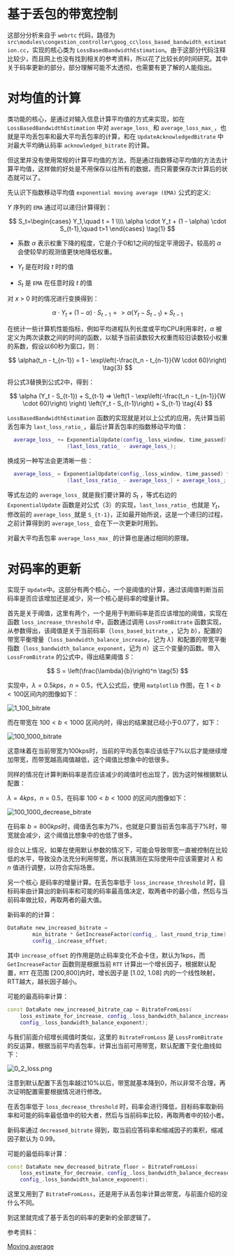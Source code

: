 # 基于丢包的带宽控制

这部分分析来自于 `webrtc` 代码，路径为 `src\modules\congestion_controller\goog_cc\loss_based_bandwidth_estimation.cc`，实现的核心类为 `LossBasedBandwidthEstimation`。由于这部分代码注释比较少，而且网上也没有找到相关的参考资料，所以花了比较长的时间研究。其中关于码率更新的部分，部分理解可能不太透彻，也需要有更了解的人能指出。

# 对均值的计算

类功能的核心，是通过对输入信息计算平均值的方式来实现，如在 `LossBasedBandwidthEstimation` 中对 `average_loss_` 和 `average_loss_max_`，也就是平均丢包率和最大平均丢包率的计算，和在 `UpdateAcknowledgedBitrate` 中对最大平均确认码率 `acknowledged_bitrate` 的计算。

但这里并没有使用常规的计算平均值的方法，而是通过指数移动平均值的方法去计算平均值，这样做的好处是不用保存以往所有的数据，而只需要保存次计算后的状态就可以了。

先认识下指数移动平均值 `exponential moving average (EMA)` 公式的定义:

$Y$ 序列的 `EMA` 通过可以递归计算得到：

$$
S_t=\begin{cases}
Y_1,\quad t = 1 \\\\
\alpha \cdot Y_t + (1 - \alpha) \cdot S_{t-1},\quad t>1
\end{cases} \tag{1}
$$


- 系数 $α$ 表示权重下降的程度，它是介于0和1之间的恒定平滑因子。较高的 $α$ 会使较早的观测值更快地降低权重。

- $Y_t$ 是在时段 $t$ 时的值

- $S_t$ 是 `EMA` 在任意时段 $t$ 的值

对 $x$ > 0 时的情况进行变换得到：

$$
\alpha \cdot Y_t + (1 - \alpha) \cdot S_{t-1} => \alpha (Y_t - S_{t-1}) + S_{t-1} \tag{2}
$$

在统计一些计算机性能指标，例如平均进程队列长度或平均CPU利用率时，$α$ 被定义为两次读数之间的时间的函数，以赋予当前读数较大权重而较旧读数较小权重的系数，假设以60秒为窗口，则：

$$
\alpha(t_n - t_{n-1}) = 1 - \exp\left(-\frac{t_n - t_{n-1}}{W \cdot 60}\right) \tag{3}
$$

将公式3替换到公式2中，得到：

$$
\alpha (Y_t - S_{t-1}) + S_{t-1} => \left(1 - \exp\left(-\frac{t_n - t_{n-1}}{W \cdot 60}\right) \right) \left(Y_t - S_{t-1}\right) + S_{t-1} \tag{4}
$$

`LossBasedBandwidthEstimation` 函数的实现就是对以上公式的应用，先计算当前丢包率为 `last_loss_ratio_`，最后计算丢包率的指数移动平均值：

``` cpp
  average_loss_ += ExponentialUpdate(config_.loss_window, time_passed) *
                   (last_loss_ratio_ - average_loss_);
```

换成另一种写法会更清晰一些：

``` cpp
  average_loss_ = ExponentialUpdate(config_.loss_window, time_passed) *
                   (last_loss_ratio_ - average_loss_) + average_loss_;
```

等式左边的 `average_loss_` 就是我们要计算的 $S_t$ ，等式右边的 `ExponentialUpdate` 函数是对公式（3）的实现，`last_loss_ratio_` 也就是 $Y_t$，修改前的 `average_loss_`就是 `S_{t-1}`，正如最开始所说，这是一个递归的过程，之前计算得到的 `average_loss_` 会在下一次更新时用到。

对最大平均丢包率 `average_loss_max_` 的计算也是通过相同的原理。

# 对码率的更新

实现于 `Update`中。这部分有两个核心，一个是阈值的计算，通过该阈值判断当前码率是否应该增加还是减少，另一个核心是码率的增量计算。

首先是关于阈值，这里有两个，一个是用于判断码率是否应该增加的阈值，实现在函数 `loss_increase_threshold` 中，函数通过调用 `LossFromBitrate` 函数实现，从参数得出，该阈值是关于当前码率（`loss_based_bitrate_`，记为 $b$），配置的带宽平衡增量（`loss_bandwidth_balance_increase`，记为 $\lambda$）和配置的带宽平衡指数（`loss_bandwidth_balance_exponent`，记为 $n$）这三个变量的函数。带入`LossFromBitrate` 的公式中，得出结果阈值 $S$：

$$
S = \left(\frac{\lambda}{b}\right)^n \tag{5}
$$

实现中，$\lambda=0.5kps$，$n=0.5$，代入公式后，使用 `matplotlib` 作图，在 $1<b<100$区间内的图像如下：

![1_100_bitrate](res/1_100_bitrate.png)

而在带宽在 $100<b<1000$ 区间内时，得出的结果就已经小于0.07了，如下：

![100_1000_bitrate](res/100_1000_bitrate.png)

这意味着在当前带宽为100kps时，当前的平均丢包率应该低于7%以后才能继续增加带宽，而带宽越高阈值越低，这个阈值比想象中的低很多。

同样的情况在计算判断码率是否应该减少的阈值时也出现了，因为这时候根据默认配置：

$\lambda=4kps$，$n=0.5$，在码率 $100<b<1000$ 的区间内图像如下：

![100_1000_decrease_bitrate](res/100_1000_decrease_bitrate.png)

在码率 $b=800kps$时，阈值丢包率为7%，也就是只要当前丢包率高于7%时，带宽就会减少，这个阈值比想象中的也低了很多。

综合以上情况，如果在使用默认参数的情况下，可能会导致带宽一直被控制在比较低的水平，导致没办法充分利用带宽，所以我猜测在实际使用中应该需要对 $\lambda$ 和 $n$ 值进行调整，以符合实际场景。

另一个核心 是码率的增量计算。在丢包率低于 `loss_increase_threshold` 时，目标码率由计算出的新码率和可能的码率最高值决定，取两者中的最小值，然后与当前码率做比较，再取两者的最大值。

新码率的的计算：

``` cpp
DataRate new_increased_bitrate =
        min_bitrate * GetIncreaseFactor(config_, last_round_trip_time) +
        config_.increase_offset;
```

其中 `increase_offset` 的作用是防止码率变化不会卡住，默认为1kps，而 `GetIncreaseFactor` 函数则是根据当前 `RTT` 计算出一个增长因子，根据默认配置，`RTT` 在范围 [200,800]内时，增长因子是 [1.02, 1.08] 内的一个线性映射，RTT越大，越长因子越小。

可能的最高码率计算：

``` cpp
const DataRate new_increased_bitrate_cap = BitrateFromLoss(
    loss_estimate_for_increase, config_.loss_bandwidth_balance_increase,
    config_.loss_bandwidth_balance_exponent);
```

与我们前面介绍增长阈值时类似，这里的 `BitrateFromLoss` 是 `LossFromBitrate` 的反运算，根据当前平均丢包率，计算出当前可用带宽，默认配置下变化曲线如下：

![0_2_loss.png](res/0_2_loss.png)

注意到默认配置下丢包率越过10%以后，带宽就基本降到0，所以非常不合理，再次证明配置需要根据情况进行修改。

在丢包率低于 `loss_decrease_threshold` 时，码率会进行降低，目标码率取新码率和可能的码率最低值中的较大者，然后与当前码率比较，再取两者中的较小者。

新码率通过 `decreased_bitrate` 得到，取当前应答码率和缩减因子的乘积，缩减因子默认为 0.99。

可能的最低码率计算：

``` cpp
const DataRate new_decreased_bitrate_floor = BitrateFromLoss(
    loss_estimate_for_decrease, config_.loss_bandwidth_balance_decrease,
    config_.loss_bandwidth_balance_exponent);
```

这里又用到了 `BitrateFromLoss`，还是用于从丢包率计算出带宽，与前面介绍的没什么不同。

到这里就完成了基于丢包的码率的更新的全部逻辑了。

参考资料：

[Moving average](https://en.wikipedia.org/wiki/Moving_average)
